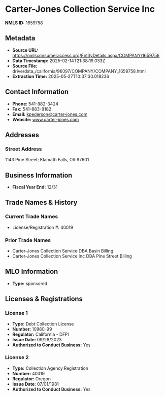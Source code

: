# Carter-Jones Collection Service Inc

**NMLS ID:** 1659758

## Metadata
- **Source URL:** https://nmlsconsumeraccess.org/EntityDetails.aspx/COMPANY/1659758
- **Data Timestamp:** 2025-02-14T21:38:19.033Z
- **Source File:** drive/data_/california/96097/COMPANY/COMPANY_1659758.html
- **Extraction Time:** 2025-05-27T10:37:30.018236

## Contact Information
- **Phone:** 541-882-3424
- **Fax:** 541-883-8182
- **Email:** kpederson@carter-jones.com
- **Website:** www.carter-jones.com

## Addresses
### Street Address
1143 Pine Street; Klamath Falls, OR 97601

## Business Information
- **Fiscal Year End:** 12/31

## Trade Names & History
### Current Trade Names
- License/Registration #: 40019

### Prior Trade Names
- Carter-Jones Collection Service DBA Basin Billing
- Carter-Jones Collection Service Inc DBA Pine Street Billing

## MLO Information
- **Type:** sponsored

## Licenses & Registrations

### License 1
- **Type:** Debt Collection License
- **Number:** 10980-99
- **Regulator:** California - DFPI
- **Issue Date:** 09/28/2023
- **Authorized to Conduct Business:** Yes

### License 2
- **Type:** Collection Agency Registration
- **Number:** 40019
- **Regulator:** Oregon
- **Issue Date:** 07/01/1981
- **Authorized to Conduct Business:** Yes
